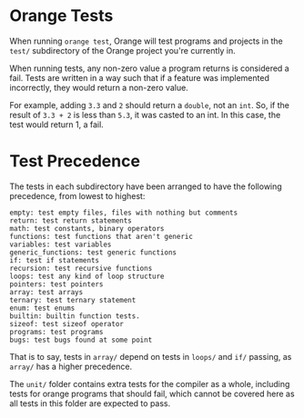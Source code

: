 # Orange Tests

When running `orange test`, Orange will test programs and projects in the `test/`
subdirectory of the Orange project you're currently in.

When running tests, any non-zero value a program returns is considered a fail.
Tests are written in a way such that if a feature was implemented incorrectly,
they would return a non-zero value.

For example, adding `3.3` and `2` should return a `double`, not an `int`. So,
if the result of `3.3 + 2` is less than `5.3`, it was casted to an int. In this
case, the test would return 1, a fail.

# Test Precedence

The tests in each subdirectory have been arranged to have the following
precedence, from lowest to highest:

```
empty: test empty files, files with nothing but comments
return: test return statements
math: test constants, binary operators
functions: test functions that aren't generic
variables: test variables
generic_functions: test generic functions
if: test if statements
recursion: test recursive functions
loops: test any kind of loop structure
pointers: test pointers
array: test arrays
ternary: test ternary statement
enum: test enums
builtin: builtin function tests.
sizeof: test sizeof operator
programs: test programs
bugs: test bugs found at some point
```

That is to say, tests in `array/` depend on tests in `loops/` and `if/` passing,
as `array/` has a higher precedence.

The `unit/` folder contains extra tests for the compiler as a whole, including
tests for orange programs that should fail, which cannot be covered here as
all tests in this folder are expected to pass.

